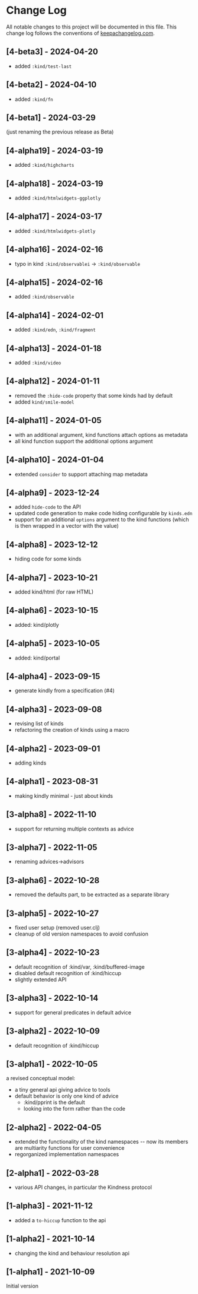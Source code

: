 # Change Log
All notable changes to this project will be documented in this file. This change log follows the conventions of [keepachangelog.com](http://keepachangelog.com/).

## [4-beta3] - 2024-04-20
- added `:kind/test-last`

## [4-beta2] - 2024-04-10
- added `:kind/fn`

## [4-beta1] - 2024-03-29
(just renaming the previous release as Beta) 

## [4-alpha19] - 2024-03-19
- added `:kind/highcharts`

## [4-alpha18] - 2024-03-19
- added `:kind/htmlwidgets-ggplotly`

## [4-alpha17] - 2024-03-17
- added `:kind/htmlwidgets-plotly`

## [4-alpha16] - 2024-02-16
- typo in kind `:kind/observablei` -> `:kind/observable`

## [4-alpha15] - 2024-02-16
- added `:kind/observable`

## [4-alpha14] - 2024-02-01
- added `:kind/edn`, `:kind/fragment`

## [4-alpha13] - 2024-01-18
- added `:kind/video`

## [4-alpha12] - 2024-01-11
- removed the `:hide-code` property that some kinds had by default
- added `kind/smile-model`

## [4-alpha11] - 2024-01-05
- with an additional argument, kind functions attach options as metadata
- all kind function support the additional options argument

## [4-alpha10] - 2024-01-04
- extended `consider` to support attaching map metadata

## [4-alpha9] - 2023-12-24
- added `hide-code` to the API
- updated code generation to make code hiding configurable by `kinds.edn`
- support for an additional `options` argument to the kind functions (which is then wrapped in a vector with the value)

## [4-alpha8] - 2023-12-12
- hiding code for some kinds

## [4-alpha7] - 2023-10-21
- added kind/html (for raw HTML)

## [4-alpha6] - 2023-10-15
- added: kind/plotly

## [4-alpha5] - 2023-10-05
- added: kind/portal

## [4-alpha4] - 2023-09-15
- generate kindly from a specification (#4)

## [4-alpha3] - 2023-09-08
- revising list of kinds
- refactoring the creation of kinds using a macro

## [4-alpha2] - 2023-09-01
- adding kinds

## [4-alpha1] - 2023-08-31
- making kindly minimal - just about kinds

## [3-alpha8] - 2022-11-10
- support for returning multiple contexts as advice

## [3-alpha7] - 2022-11-05
- renaming advices->advisors

## [3-alpha6] - 2022-10-28
- removed the defaults part, to be extracted as a separate library

## [3-alpha5] - 2022-10-27
- fixed user setup (removed user.clj)
- cleanup of old version namespaces to avoid confusion

## [3-alpha4] - 2022-10-23
- default recognition of :kind/var, :kind/buffered-image
- disabled default recognition of :kind/hiccup
- slightly extended API

## [3-alpha3] - 2022-10-14
- support for general predicates in default advice

## [3-alpha2] - 2022-10-09
- default recognition of :kind/hiccup

## [3-alpha1] - 2022-10-05
a revised conceptual model:
- a tiny general api giving advice to tools
- default behavior is only one kind of advice
  - :kind/pprint is the default
  - looking into the form rather than the code

## [2-alpha2] - 2022-04-05
- extended the functionality of the kind namespaces -- now its members are multiarity functions for user convenience
- regorganized implementation namespaces

## [2-alpha1] - 2022-03-28
- various API changes, in particular the Kindness protocol

## [1-alpha3] - 2021-11-12
- added a `to-hiccup` function to the api

## [1-alpha2] - 2021-10-14
- changing the kind and behaviour resolution api

## [1-alpha1] - 2021-10-09
Initial version
